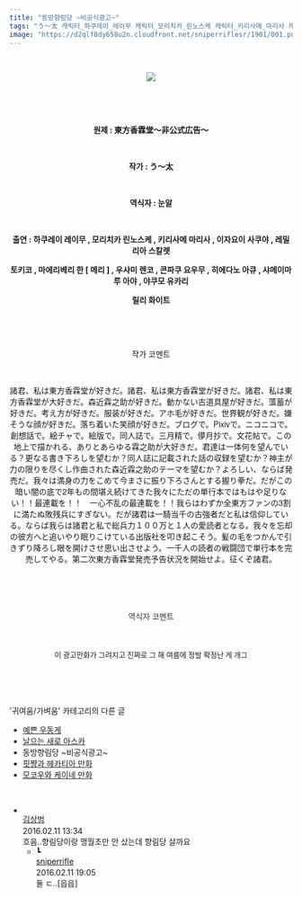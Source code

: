 ```yaml
---
title: "동방향림당 ~비공식광고~"
tags: "う～太 캐릭터_하쿠레이_레이무 캐릭터_모리치카_린노스케 캐릭터_키리사메_마리사 캐릭터_이자요이_사쿠야 캐릭터_레밀리아_스칼렛 캐릭터_토키코 캐릭터_마에리베리_한 캐릭터_메리 캐릭터_우사미_렌코 캐릭터_콘파쿠_요우무 캐릭터_히에다노_아큐 캐릭터_샤메이마루_아야 캐릭터_야쿠모_유카리 캐릭터_릴리_화이트 귀여움／가벼움"
image: "https://d2qlf8dy658u2n.cloudfront.net/sniperriflesr/1901/001.png"
---
```

<div class="article">
<p style="TEXT-ALIGN: center"><br/></p>
<p style="text-align: center;"><img src="{{ site.imgserver12 }}/sniperriflesr/1901/001.png"/></p>
<p style="TEXT-ALIGN: center"></p>
<p style="text-align: center;"><br/></p>
<p style="text-align: center;"><br/></p>
<p style="text-align: center;"><b>원제 : 東方香霖堂～非公式広告～</b></p>
<p style="text-align: center;"><b><br/></b></p>
<p style="text-align: center;"><b>작가 : う～太</b></p>
<p style="text-align: center;"><b><br/></b></p>
<p style="text-align: center;"><b>역식자 : 눈알</b></p>
<p style="text-align: center;"><b><br/></b></p>
<p style="text-align: center;"><b>출연 : 하쿠레이 레이무 , 모리치카 린노스케 , 키리사메 마리사 , 이자요이 사쿠야 , 레밀리아 스칼렛</b></p>
<p style="text-align: center;"><b>토키코 , 마에리베리 한 [ 메리 ] , 우사미 렌코 , 콘파쿠 요우무 , 히에다노 아큐 , 샤메이마루 아야 , 야쿠모 유카리</b></p>
<p style="text-align: center;"><b>릴리 화이트</b></p>
<p style="text-align: center;"><br/></p>
<p style="text-align: center;"><br/></p>
<p style="text-align: center;">작가 코멘트</p>
<p style="text-align: center;"><br/></p>
<p style="text-align: center;"><span style=" font-family: 'Helvetica Neue', arial, 'Hiragino Kaku Gothic ProN', Meiryo, sans-serif;  line-height: 20px;  text-align: start; ; ">諸君、私は東方香霖堂が好きだ。諸君、私は東方香霖堂が好きだ。諸君、私は東方香霖堂が大好きだ。森近霖之助が好きだ。動かない古道具屋が好きだ。薀蓄が好きだ。考え方が好きだ。服装が好きだ。アホ毛が好きだ。世界観が好きだ。嫌そうな顔が好きだ。落ち着いた笑顔が好きだ。ブログで。Pixivで。ニコニコで。創想話で。絵チャで。絵版で。同人誌で。三月精で。儚月抄で。文花帖で。この地上で描かれる、ありとあらゆる霖之助が大好きだ。君達は一体何を望んでいる？更なる書き下ろしを望むか？同人誌に記載された話の収録を望むか？神主が力の限りを尽くし作曲された森近霖之助のテーマを望むか？よろしい、ならば発売だ。我々は満身の力をこめて今まさに振り下ろさんとする握り拳だ。だがこの暗い闇の底で2年もの間堪え続けてきた我々にただの単行本ではもはや足りない！！最連載を！！　一心不乱の最連載を！！我らはわずか全東方ファンの3割に満たぬ敗残兵にすぎない。だが諸君は一騎当千の古強者だと私は信仰している。ならば我らは諸君と私で総兵力１００万と１人の愛読者となる。我々を忘却の彼方へと追いやり眠りこけている出版社を叩き起こそう。髪の毛をつかんで引きずり降ろし眼を開けさせ思い出させよう。一千人の読者の戦闘団で単行本を完売してやる。第二次東方香霖堂発売予告状況を開始せよ。征くぞ諸君。</span><br/></p>
<p style="text-align: center;"><span style=" font-family: 'Helvetica Neue', arial, 'Hiragino Kaku Gothic ProN', Meiryo, sans-serif;  line-height: 20px;  text-align: start; ; "><br/></span></p>
<p style="text-align: center;"><span style=" font-family: 'Helvetica Neue', arial, 'Hiragino Kaku Gothic ProN', Meiryo, sans-serif;  line-height: 20px;  text-align: start; ; "><br/></span></p>
<p style="text-align: center;"><font color="#333333" face="Helvetica Neue, arial, Hiragino Kaku Gothic ProN, Meiryo, sans-serif"><span style="line-height: 20px; ; ">역식자 코멘트</span></font></p>
<p style="text-align: center;"><font color="#333333" face="Helvetica Neue, arial, Hiragino Kaku Gothic ProN, Meiryo, sans-serif"><span style="line-height: 20px; ; "><br/></span></font></p>
<p style="text-align: center;"><span style=" font-family: Gulim, 굴림;  font-size: 13px;  line-height: 24px; ; ">이 광고만화가 그려지고 진짜로 그 해 여름에 정발 확정난 게 개그</span><font color="#333333" face="Helvetica Neue, arial, Hiragino Kaku Gothic ProN, Meiryo, sans-serif"><span style="line-height: 20px; ; "><br/></span></font></p>
<p style="TEXT-ALIGN: center"><br/></p>
</div><br/>
<div class="another">
<p>'귀여움/가벼움' 카테고리의 다른 글</p>
<ul>
<li><a href="/sniperriflesr_1905">예쁜 우동게</a></li>
<li><a href="/sniperriflesr_1904">날으는 새로 아스카</a></li>
<li>동방향림당 ~비공식광고~</li>
<li><a href="/sniperriflesr_1891">핏쨩과 헤카티아 만화</a></li>
<li><a href="/sniperriflesr_1889">모코우와 케이네 만화</a></li>
</ul>
</div><br/>
<div class="comment" id="commentListBlock_1901" style="display:block"><ul><li class="firstCmt"><div class="opinionListMenu">
<div class="icon"><img alt="" class="myicon" src="http://i1.daumcdn.net/pimg/blog/p_img/mycon/basic_2.gif"/></div>
<div class="fl">
<a class="bold" href="http://blog.daum.net/redkinder" target="_blank">김상범 </a>
<div style="width: 1px; height: 1px; overflow: hidden; visibility: hidden; border:1px solid red">
<span id="uname6335" style="display:none;">김상범</span>
<span id="pwd6335" style="display:none;"></span>
<span id="emailblog6335" name="http://blog.daum.net/redkinder" style="display:none;"></span>
<span id="open6335" style="display:none">Y</span>
</div>
</div>
<div class="sDateTime">2016.02.11 13:34</div>
</div>
<div class="cont" id="Text6335">흐음..향림당이랑 맹월초만 안 샀는데 향림당 살까요</div>
<div class="contReArea" id="inWrite6335" style="display:none;"></div>
<ul><li class="secondCmt"><div class="opinionListMenuRe" id="parent_6335">
<div class="reIcon">┗</div>
<div class="icon"><img alt="" class="myicon" src="http://cfile217.uf.daum.net/M21x21/23254B425446251B1045FF"/></div>
<div class="fl">
<a class="bold" href="http://blog.daum.net/sniperriflesr" target="_blank">sniperrifle </a>
<div style="width: 1px; height: 1px; overflow: hidden; visibility: hidden; border:1px solid red">
<span id="uname6337" style="display:none;">sniperrifle</span>
<span id="pwd6337" style="display:none;"></span>
<span id="emailblog6337" name="http://blog.daum.net/sniperriflesr" style="display:none;"></span>
<span id="open6337" style="display:none">Y</span>
</div>
</div>
<div class="sDateTime">2016.02.11 19:05</div>
</div>
<div class="contRe" id="Text6337">둘 ㄷ..[읍읍]</div>
<div class="contReReArea" id="inWrite6337" style="display:none;"></div>
</li></ul></li></ul>
</div><br/>
<br/>
<p id="refer"></p>
<br/>

